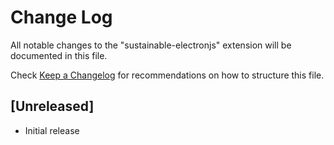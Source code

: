 # Change Log

All notable changes to the "sustainable-electronjs" extension will be documented in this file.

Check [Keep a Changelog](http://keepachangelog.com/) for recommendations on how to structure this file.

## [Unreleased]

- Initial release